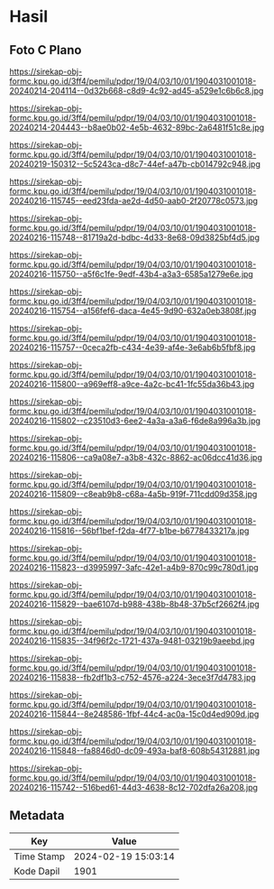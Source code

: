# Hasil

## Foto C Plano

https://sirekap-obj-formc.kpu.go.id/3ff4/pemilu/pdpr/19/04/03/10/01/1904031001018-20240214-204114--0d32b668-c8d9-4c92-ad45-a529e1c6b6c8.jpg

https://sirekap-obj-formc.kpu.go.id/3ff4/pemilu/pdpr/19/04/03/10/01/1904031001018-20240214-204443--b8ae0b02-4e5b-4632-89bc-2a6481f51c8e.jpg

https://sirekap-obj-formc.kpu.go.id/3ff4/pemilu/pdpr/19/04/03/10/01/1904031001018-20240219-150312--5c5243ca-d8c7-44ef-a47b-cb014792c948.jpg

https://sirekap-obj-formc.kpu.go.id/3ff4/pemilu/pdpr/19/04/03/10/01/1904031001018-20240216-115745--eed23fda-ae2d-4d50-aab0-2f20778c0573.jpg

https://sirekap-obj-formc.kpu.go.id/3ff4/pemilu/pdpr/19/04/03/10/01/1904031001018-20240216-115748--81719a2d-bdbc-4d33-8e68-09d3825bf4d5.jpg

https://sirekap-obj-formc.kpu.go.id/3ff4/pemilu/pdpr/19/04/03/10/01/1904031001018-20240216-115750--a5f6c1fe-9edf-43b4-a3a3-6585a1279e6e.jpg

https://sirekap-obj-formc.kpu.go.id/3ff4/pemilu/pdpr/19/04/03/10/01/1904031001018-20240216-115754--a156fef6-daca-4e45-9d90-632a0eb3808f.jpg

https://sirekap-obj-formc.kpu.go.id/3ff4/pemilu/pdpr/19/04/03/10/01/1904031001018-20240216-115757--0ceca2fb-c434-4e39-af4e-3e6ab6b5fbf8.jpg

https://sirekap-obj-formc.kpu.go.id/3ff4/pemilu/pdpr/19/04/03/10/01/1904031001018-20240216-115800--a969eff8-a9ce-4a2c-bc41-1fc55da36b43.jpg

https://sirekap-obj-formc.kpu.go.id/3ff4/pemilu/pdpr/19/04/03/10/01/1904031001018-20240216-115802--c23510d3-6ee2-4a3a-a3a6-f6de8a996a3b.jpg

https://sirekap-obj-formc.kpu.go.id/3ff4/pemilu/pdpr/19/04/03/10/01/1904031001018-20240216-115806--ca9a08e7-a3b8-432c-8862-ac06dcc41d36.jpg

https://sirekap-obj-formc.kpu.go.id/3ff4/pemilu/pdpr/19/04/03/10/01/1904031001018-20240216-115809--c8eab9b8-c68a-4a5b-919f-711cdd09d358.jpg

https://sirekap-obj-formc.kpu.go.id/3ff4/pemilu/pdpr/19/04/03/10/01/1904031001018-20240216-115816--56bf1bef-f2da-4f77-b1be-b6778433217a.jpg

https://sirekap-obj-formc.kpu.go.id/3ff4/pemilu/pdpr/19/04/03/10/01/1904031001018-20240216-115823--d3995997-3afc-42e1-a4b9-870c99c780d1.jpg

https://sirekap-obj-formc.kpu.go.id/3ff4/pemilu/pdpr/19/04/03/10/01/1904031001018-20240216-115829--bae6107d-b988-438b-8b48-37b5cf2662f4.jpg

https://sirekap-obj-formc.kpu.go.id/3ff4/pemilu/pdpr/19/04/03/10/01/1904031001018-20240216-115835--34f96f2c-1721-437a-9481-03219b9aeebd.jpg

https://sirekap-obj-formc.kpu.go.id/3ff4/pemilu/pdpr/19/04/03/10/01/1904031001018-20240216-115838--fb2df1b3-c752-4576-a224-3ece3f7d4783.jpg

https://sirekap-obj-formc.kpu.go.id/3ff4/pemilu/pdpr/19/04/03/10/01/1904031001018-20240216-115844--8e248586-1fbf-44c4-ac0a-15c0d4ed909d.jpg

https://sirekap-obj-formc.kpu.go.id/3ff4/pemilu/pdpr/19/04/03/10/01/1904031001018-20240216-115848--fa8846d0-dc09-493a-baf8-608b54312881.jpg

https://sirekap-obj-formc.kpu.go.id/3ff4/pemilu/pdpr/19/04/03/10/01/1904031001018-20240216-115742--516bed61-44d3-4638-8c12-702dfa26a208.jpg


## Metadata

| Key        | Value               |
| ---------- | ------------------- |
| Time Stamp | 2024-02-19 15:03:14 |
| Kode Dapil | 1901                |



